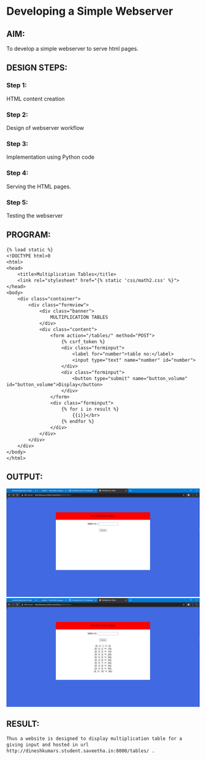 # Developing a Simple Webserver
## AIM:
To develop a simple webserver to serve html pages.

## DESIGN STEPS:
### Step 1: 
HTML content creation
### Step 2:
Design of webserver workflow
### Step 3:
Implementation using Python code
### Step 4:
Serving the HTML pages.
### Step 5:
Testing the webserver

## PROGRAM:
```
{% load static %}
<!DOCTYPE html>0
<html>
<head>
    <title>Multiplication Tables</title>
    <link rel="stylesheet" href="{% static 'css/math2.css' %}">
</head>
<body>
    <div class="container">
        <div class="formview">
            <div class="banner">
                MULTIPLICATION TABLES
            </div>
            <div class="content">
                <form action="/tables/" method="POST">
                    {% csrf_token %}
                    <div class="forminput">
                        <label for="number">table no:</label>
                        <input type="text" name="number" id="number">
                    </div>                    
                    <div class="forminput">
                        <button type="submit" name="button_volume" id="button_volume">Display</button>
                    </div>
                </form>
                <div class="forminput">
                    {% for i in result %}
                        {{i}}</br>
                    {% endfor %}
                </div>
            </div>
        </div>
    </div>
</body>
</html>
```

## OUTPUT:
![output](static/img/a1.png)
![output](static/img/a2.png)

## RESULT:
    Thus a website is designed to display multiplication table for a giving input and hosted in url http://dineshkumars.student.saveetha.in:8000/tables/ . 
